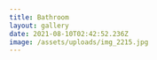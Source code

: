 ```yaml
---
title: Bathroom
layout: gallery
date: 2021-08-10T02:42:52.236Z
image: /assets/uploads/img_2215.jpg
---
```

